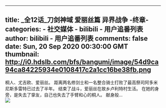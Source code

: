 
---
title: _全12话_刀剑神域 爱丽丝篇 异界战争 -终章-
categories: 
    - 社交媒体
    - bilibili - 用户追番列表
author: bilibili - 用户追番列表
comments: false
date: Sun, 20 Sep 2020 00:30:00 GMT
thumbnail: http://i0.hdslb.com/bfs/bangumi/image/54d9ca94ca84225934e0108417c2a1cc16be38fb.png
---

<div>   
桐人、尤吉欧、爱丽丝。
距离两名修剑士和一名整合骑士打败了最高祭司阿多米尼斯多雷特已过去了半年。
结束了战斗，爱丽丝在故乡卢利特村生活。
在她的身旁，是失去了挚友，自己也失去了手臂和心的桐人。
献身般...<br><img src="http://i0.hdslb.com/bfs/bangumi/image/54d9ca94ca84225934e0108417c2a1cc16be38fb.png" referrerpolicy="no-referrer">  
</div>
            